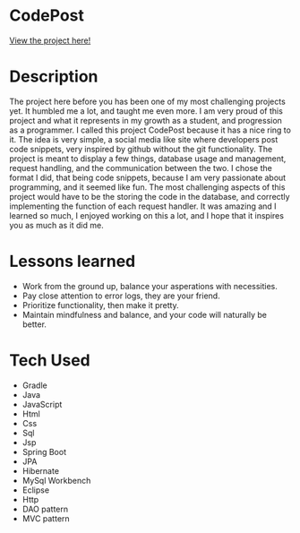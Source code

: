 # CodePost
[View the project here!](http://3.89.200.200:8080/CodePost/)
# Description
The project here before you has been one of my most challenging projects yet. It humbled me a lot, and taught me even more. I am very proud of this project and what it represents in my growth as a student, and progression as a programmer. I called this project CodePost because it has a nice ring to it. The idea is very simple, a social media like site where developers post code snippets, very inspired by github without the git functionality. The project is meant to display a few things, database usage and management, request handling, and the communication between the two. I chose the format I did, that being code snippets, because I am very passionate about programming, and it seemed like fun. The most challenging aspects of this project would have to be the storing the code in the database, and correctly implementing the function of each request handler. It was amazing and I learned so much, I enjoyed working on this a lot, and I hope that it inspires you as much as it did me.

# Lessons learned
* Work from the ground up, balance your asperations with necessities.
* Pay close attention to error logs, they are your friend.
* Prioritize functionality, then make it pretty.
* Maintain mindfulness and balance, and your code will naturally be better.

# Tech Used
* Gradle
* Java
* JavaScript
* Html
* Css
* Sql
* Jsp
* Spring Boot
* JPA
* Hibernate
* MySql Workbench
* Eclipse
* Http
* DAO pattern
* MVC pattern

